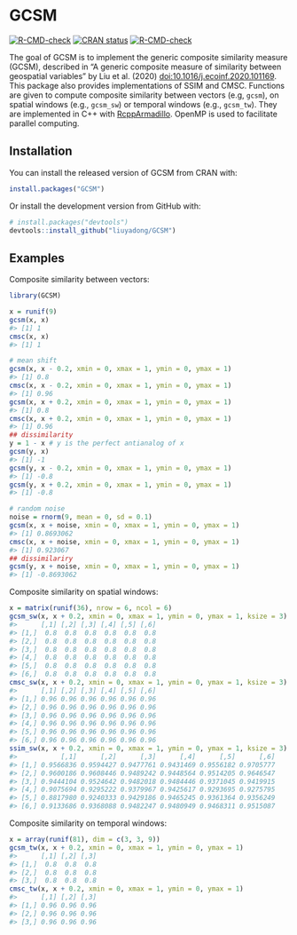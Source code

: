 
# GCSM

<!-- badges: start -->

[![R-CMD-check](https://github.com/liuyadong/GCSM/workflows/R-CMD-check/badge.svg)](https://github.com/liuyadong/GCSM/actions)
[![CRAN
status](https://www.r-pkg.org/badges/version/GCSM)](https://CRAN.R-project.org/package=GCSM)
[![R-CMD-check](https://github.com/liuyadong/GCSM/actions/workflows/R-CMD-check.yaml/badge.svg)](https://github.com/liuyadong/GCSM/actions/workflows/R-CMD-check.yaml)
<!-- badges: end -->

The goal of GCSM is to implement the generic composite similarity
measure (GCSM), described in “A generic composite measure of similarity
between geospatial variables” by Liu et al. (2020)
[doi:10.1016/j.ecoinf.2020.101169](https://doi.org/10.1016/j.ecoinf.2020.101169).
This package also provides implementations of SSIM and CMSC. Functions
are given to compute composite similarity between vectors (e.g, `gcsm`),
on spatial windows (e.g., `gcsm_sw`) or temporal windows (e.g.,
`gcsm_tw`). They are implemented in C++ with
[RcppArmadillo](https://github.com/RcppCore/RcppArmadillo). OpenMP is
used to facilitate parallel computing.

## Installation

You can install the released version of GCSM from CRAN with:

``` r
install.packages("GCSM")
```

Or install the development version from GitHub with:

``` r
# install.packages("devtools")
devtools::install_github("liuyadong/GCSM")
```

## Examples

Composite similarity between vectors:

``` r
library(GCSM)

x = runif(9)
gcsm(x, x)
#> [1] 1
cmsc(x, x)
#> [1] 1

# mean shift
gcsm(x, x - 0.2, xmin = 0, xmax = 1, ymin = 0, ymax = 1)
#> [1] 0.8
cmsc(x, x - 0.2, xmin = 0, xmax = 1, ymin = 0, ymax = 1)
#> [1] 0.96
gcsm(x, x + 0.2, xmin = 0, xmax = 1, ymin = 0, ymax = 1)
#> [1] 0.8
cmsc(x, x + 0.2, xmin = 0, xmax = 1, ymin = 0, ymax = 1)
#> [1] 0.96
## dissimilarity
y = 1 - x # y is the perfect antianalog of x
gcsm(y, x)
#> [1] -1
gcsm(y, x - 0.2, xmin = 0, xmax = 1, ymin = 0, ymax = 1)
#> [1] -0.8
gcsm(y, x + 0.2, xmin = 0, xmax = 1, ymin = 0, ymax = 1)
#> [1] -0.8

# random noise
noise = rnorm(9, mean = 0, sd = 0.1)
gcsm(x, x + noise, xmin = 0, xmax = 1, ymin = 0, ymax = 1)
#> [1] 0.8693062
cmsc(x, x + noise, xmin = 0, xmax = 1, ymin = 0, ymax = 1)
#> [1] 0.923067
## dissimilariry
gcsm(y, x + noise, xmin = 0, xmax = 1, ymin = 0, ymax = 1)
#> [1] -0.8693062
```

Composite similarity on spatial windows:

``` r
x = matrix(runif(36), nrow = 6, ncol = 6)
gcsm_sw(x, x + 0.2, xmin = 0, xmax = 1, ymin = 0, ymax = 1, ksize = 3)
#>      [,1] [,2] [,3] [,4] [,5] [,6]
#> [1,]  0.8  0.8  0.8  0.8  0.8  0.8
#> [2,]  0.8  0.8  0.8  0.8  0.8  0.8
#> [3,]  0.8  0.8  0.8  0.8  0.8  0.8
#> [4,]  0.8  0.8  0.8  0.8  0.8  0.8
#> [5,]  0.8  0.8  0.8  0.8  0.8  0.8
#> [6,]  0.8  0.8  0.8  0.8  0.8  0.8
cmsc_sw(x, x + 0.2, xmin = 0, xmax = 1, ymin = 0, ymax = 1, ksize = 3)
#>      [,1] [,2] [,3] [,4] [,5] [,6]
#> [1,] 0.96 0.96 0.96 0.96 0.96 0.96
#> [2,] 0.96 0.96 0.96 0.96 0.96 0.96
#> [3,] 0.96 0.96 0.96 0.96 0.96 0.96
#> [4,] 0.96 0.96 0.96 0.96 0.96 0.96
#> [5,] 0.96 0.96 0.96 0.96 0.96 0.96
#> [6,] 0.96 0.96 0.96 0.96 0.96 0.96
ssim_sw(x, x + 0.2, xmin = 0, xmax = 1, ymin = 0, ymax = 1, ksize = 3)
#>           [,1]      [,2]      [,3]      [,4]      [,5]      [,6]
#> [1,] 0.9566836 0.9594427 0.9477761 0.9431469 0.9556182 0.9705777
#> [2,] 0.9600186 0.9608446 0.9489242 0.9448564 0.9514205 0.9646547
#> [3,] 0.9444104 0.9524642 0.9482018 0.9484446 0.9371045 0.9419915
#> [4,] 0.9075694 0.9295222 0.9379967 0.9425617 0.9293695 0.9275795
#> [5,] 0.8817980 0.9240333 0.9429186 0.9465245 0.9361364 0.9356249
#> [6,] 0.9133686 0.9368088 0.9482247 0.9480949 0.9468311 0.9515087
```

Composite similarity on temporal windows:

``` r
x = array(runif(81), dim = c(3, 3, 9))
gcsm_tw(x, x + 0.2, xmin = 0, xmax = 1, ymin = 0, ymax = 1)
#>      [,1] [,2] [,3]
#> [1,]  0.8  0.8  0.8
#> [2,]  0.8  0.8  0.8
#> [3,]  0.8  0.8  0.8
cmsc_tw(x, x + 0.2, xmin = 0, xmax = 1, ymin = 0, ymax = 1)
#>      [,1] [,2] [,3]
#> [1,] 0.96 0.96 0.96
#> [2,] 0.96 0.96 0.96
#> [3,] 0.96 0.96 0.96
```
